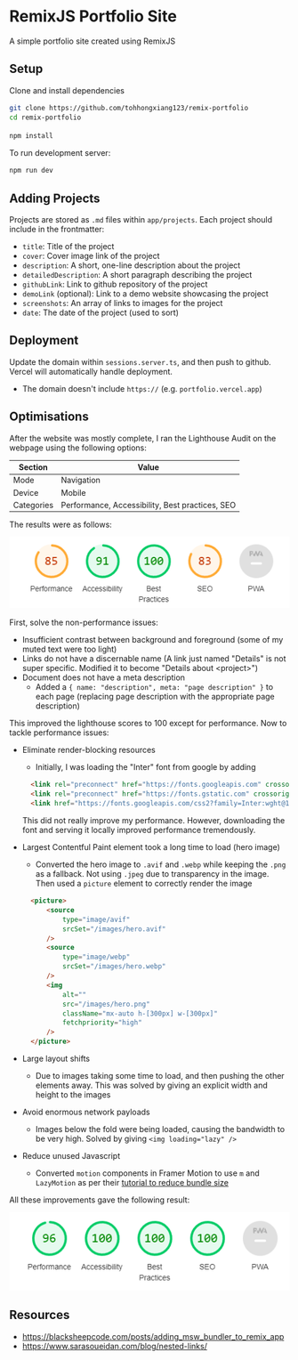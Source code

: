 # RemixJS Portfolio Site

A simple portfolio site created using RemixJS

## Setup

Clone and install dependencies

```sh
git clone https://github.com/tohhongxiang123/remix-portfolio
cd remix-portfolio

npm install
```

To run development server:

```sh
npm run dev
```

## Adding Projects

Projects are stored as `.md` files within `app/projects`. Each project should include in the frontmatter:

-   `title`: Title of the project
-   `cover`: Cover image link of the project
-   `description`: A short, one-line description about the project
-   `detailedDescription`: A short paragraph describing the project
-   `githubLink`: Link to github repository of the project
-   `demoLink` (optional): Link to a demo website showcasing the project
-   `screenshots`: An array of links to images for the project
-   `date`: The date of the project (used to sort)

## Deployment

Update the domain within `sessions.server.ts`, and then push to github. Vercel will automatically handle deployment.

-   The domain doesn't include `https://` (e.g. `portfolio.vercel.app`)

## Optimisations

After the website was mostly complete, I ran the Lighthouse Audit on the webpage using the following options:

| Section    | Value                                           |
| ---------- | ----------------------------------------------- |
| Mode       | Navigation                                      |
| Device     | Mobile                                          |
| Categories | Performance, Accessibility, Best practices, SEO |

The results were as follows:

![](screenshots/initial-lighthouse.png)

First, solve the non-performance issues:

- Insufficient contrast between background and foreground (some of my muted text were too light)
- Links do not have a discernable name (A link just named "Details" is not super specific. Modified it to become "Details about \<project>")
- Document does not have a meta description
  - Added a `{ name: "description", meta: "page description" }` to each page (replacing page description with the appropriate page description)

This improved the lighthouse scores to 100 except for performance. Now to tackle performance issues:

- Eliminate render-blocking resources
  - Initially, I was loading the "Inter" font from google by adding 

  ```html
    <link rel="preconnect" href="https://fonts.googleapis.com" crossorigin="anonymous" />
    <link rel="preconnect" href="https://fonts.gstatic.com" crossorigin="anonymous" />
    <link href="https://fonts.googleapis.com/css2?family=Inter:wght@100..900&display=swap" rel="stylesheet" />
  ```

  This did not really improve my performance. However, downloading the font and serving it locally improved performance tremendously.

- Largest Contentful Paint element took a long time to load (hero image)
  - Converted the hero image to `.avif` and `.webp` while keeping the `.png` as a fallback. Not using `.jpeg` due to transparency in the image. Then used a `picture` element to correctly render the image

  ```html
    <picture>
        <source
            type="image/avif"
            srcSet="/images/hero.avif"
        />
        <source
            type="image/webp"
            srcSet="/images/hero.webp"
        />
        <img
            alt=""
            src="/images/hero.png"
            className="mx-auto h-[300px] w-[300px]"
            fetchpriority="high"
        />
    </picture>
  ```
- Large layout shifts
  - Due to images taking some time to load, and then pushing the other elements away. This was solved by giving an explicit width and height to the images
- Avoid enormous network payloads
  - Images below the fold were being loaded, causing the bandwidth to be very high. Solved by giving `<img loading="lazy" />`
- Reduce unused Javascript
  - Converted `motion` components in Framer Motion to use `m` and `LazyMotion` as per their [tutorial to reduce bundle size](https://www.framer.com/motion/guide-reduce-bundle-size/)

All these improvements gave the following result:

![](screenshots/final-lighthouse-score.png)

## Resources

-   https://blacksheepcode.com/posts/adding_msw_bundler_to_remix_app
-   https://www.sarasoueidan.com/blog/nested-links/
